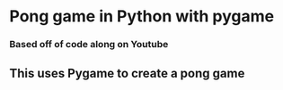 # Pong game in Python with pygame

### Based off of code along on Youtube

## This uses Pygame to create a pong game
